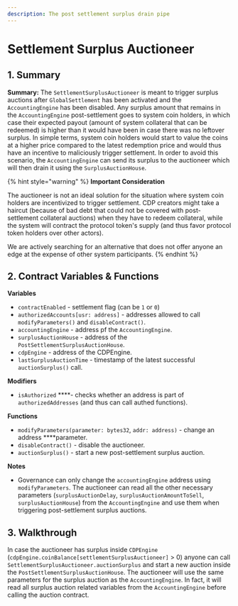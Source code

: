 ```yaml
---
description: The post settlement surplus drain pipe
---
```


# Settlement Surplus Auctioneer

## 1. Summary <a id="1-introduction-summary"></a>

**Summary:** The `SettlementSurplusAuctioneer` is meant to trigger surplus auctions after `GlobalSettlement` has been activated and the `AccountingEngine` has been disabled. Any surplus amount that remains in the `AccountingEngine` post-settlement goes to system coin holders, in which case their expected payout \(amount of system collateral that can be redeemed\) is higher than it would have been in case there was no leftover surplus. In simple terms, system coin holders would start to value the coins at a higher price compared to the latest redemption price and would thus have an incentive to maliciously trigger settlement. In order to avoid this scenario, the `AccountingEngine` can send its surplus to the auctioneer which will then drain it using the `SurplusAuctionHouse`.

{% hint style="warning" %}
**Important Consideration**

The auctioneer is not an ideal solution for the situation where system coin holders are incentivized to trigger settlement. CDP creators might take a haircut \(because of bad debt that could not be covered with post-settlement collateral auctions\) when they have to redeem collateral, while the system will contract the protocol token's supply \(and thus favor protocol token holders over other actors\).

We are actively searching for an alternative that does not offer anyone an edge at the expense of other system participants. 
{% endhint %}

## 2. Contract Variables & Functions <a id="2-contract-details"></a>

**Variables**

* `contractEnabled` - settlement flag \(can be `1` or `0`\)
* `authorizedAccounts[usr: address]` - addresses allowed to call `modifyParameters()` and `disableContract()`.
* `accountingEngine` - address pf the `AccountingEngine`.
* `surplusAuctionHouse` - address of the `PostSettlementSurplusAuctionHouse`.
* `cdpEngine` - address of the CDPEngine.
* `lastSurplusAuctionTime` - timestamp of the latest successful `auctionSurplus()` call.

**Modifiers**

* `isAuthorized` ****- checks whether an address is part of `authorizedAddresses` \(and thus can call authed functions\).

**Functions**

* `modifyParameters(parameter: bytes32`, `addr: address)` - change an address ****parameter.
* `disableContract()` - disable the auctioneer.
* `auctionSurplus()` - start a new post-settlement surplus auction.

**Notes**

* Governance can only change the `accountingEngine` address using `modifyParameters`. The auctioneer can read all the other necessary parameters \(`surplusAuctionDelay`, `surplusAuctionAmountToSell`, `surplusAuctionHouse`\) from the `AccountingEngine` and use them when triggering post-settlement surplus auctions.

## 3. Walkthrough <a id="3-key-mechanisms-and-concepts"></a>

In case the auctioneer has surplus inside `CDPEngine` \(`cdpEngine.coinBalance[settlementSurplusAuctioneer]` &gt; 0\) anyone can call `SettlementSurplusAuctioneer.auctionSurplus` and start a new auction inside the `PostSettlementSurplusAuctionHouse`. The auctioneer will use the same parameters for the surplus auction as the `AccountingEngine`. In fact, it will read all surplus auction related variables from the `AccountingEngine` before calling the auction contract.


